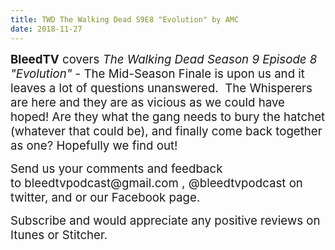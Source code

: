 ```yaml
---
title: TWD The Walking Dead S9E8 "Evolution" by AMC
date: 2018-11-27
---
```


<p><span style="font-size:14pt;"><strong>BleedTV</strong> covers <em>The Walking Dead Season 9 Episode 8 "Evolution"</em> - The Mid-Season Finale is upon us and it leaves a lot of questions unanswered.  The Whisperers are here and they are as vicious as we could have hoped! Are they what the gang needs to bury the hatchet (whatever that could be), and finally come back together as one? Hopefully we find out!</span></p>
<p><span style="font-size:14pt;">Send us your comments and feedback to bleedtvpodcast@gmail.com , @bleedtvpodcast on twitter, and or our Facebook page. </span></p>
<p><span style="font-size:14pt;">Subscribe and would appreciate any positive reviews on Itunes or Stitcher.</span></p>